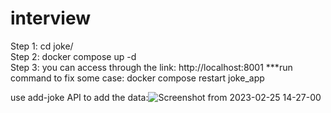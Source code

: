 # interview  
Step 1: cd joke/  
Step 2: docker compose up -d  
Step 3: you can access through the link: http://localhost:8001
***run command to fix some case: docker compose restart joke_app

use add-joke API to add the data:![Screenshot from 2023-02-25 14-27-00](https://user-images.githubusercontent.com/63130987/221344746-8ac2496b-a1cc-4f91-9d22-d1c02989e7d1.png)




